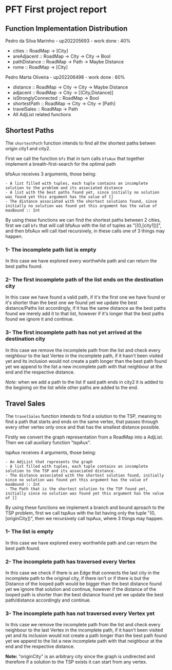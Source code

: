 # PFT First project report

## Function Implementation Distribution
Pedro da Silva Marinho - up202205693 - work done : 40%
    
- cities :: RoadMap -> [City]
- areAdjacent :: RoadMap -> City -> City -> Bool
- pathDistance :: RoadMap -> Path -> Maybe Distance
- rome :: RoadMap -> [City]



Pedro Marta Oliveira - up202206498 - work done : 60%
- distance :: RoadMap -> City -> City -> Maybe Distance
- adjacent :: RoadMap -> City -> [(City,Distance)]
- isStronglyConnected :: RoadMap -> Bool
- shortestPath :: RoadMap -> City -> City -> [Path]
- travelSales :: RoadMap -> Path
- All AdjList related functions


## Shortest Paths

The <code>shortestPath</code> function intends to find all the shortest paths betwen origin city1 and city2.

First we call the function <code>bfs</code> that in turn calls <code>bfsAux</code> that together implement a breath-first-search for the optimal path

bfsAux receives 3 arguments, those being:
    
    - A list filled with tuples, each tuple contains an incomplete solution to the problem and its associated distance 
    - A list with the best paths found yet, since initially no solution was found yet this argument has the value of []
    - The distance associated with the shortest solutions found, since initially no solution was found yet this argument has the value of maxBound :: Int

By using these functions we can find the shortest paths between 2 cities, first we call <code>bfs</code> that will call bfsAux with the list of tuples as "[(0,[city1])]", and then bfsAux will call itsel recursively, in these calls one of 3 things may happen.

### 1- The incomplete path list is empty
In this case we have explored every worthwhile path and can return the best paths found.


### 2- The first incomplete path of the list ends on the destination city
In this case we have found a valid path, if it's the first one we have found or it's shorter than the best one we found yet we update the best distance/Paths list accordingly, if it has the same distance as the best paths found we merely add it to that list, however if it's longer that the best paths found we ignore it and continue.   

### 3- The first incomplete path has not yet arrived at the destination city
In this case we remove the incomplete path from the list and check every neighbour to the last Vertex in the incomplete path, if it hasn't been visited yet and its inclusion would not create a path longer than the best path found yet we append to the list a new incomplete path with that neighbour at the end and the respective distance. 

<i>Note:</i> when we add a path to the list if said path ends in city2 it is added to the begining on the list while other paths are added to the end.

## Travel Sales

The <code>travelSales</code> function intends to find a solution to the TSP, meaning to find a path that starts and ends on the same vertex, that passes through every other vertex only once and that has the smallest distance possible.

Firstly we convert the graph representation from a RoadMap into a AdjList. Then we call auxiliary function "tspAux".

tspAux receives 4 arguments, those being:
    
    - An AdjList that represents the graph
    - A list filled with tuples, each tuple contains an incomplete solution to the TSP and its associated distance.
    - The distance associated with the shortest solution found, initially since no solution was found yet this argument has the value of maxBound :: Int
    - The Path that is the shortest solution to the TSP found yet, initially since no solution was found yet this argument has the value of []

By using these functions we implement a branch and bound aproach to the TSP problem, first we call tspAux with the list having only the tuple "(0,[originCity])", then we recursively call tspAux, where 3 things may happen. 

### 1- The list is empty
In this case we have explored every worthwhile path and can return the best path found.

### 2- The incomplete path has traversed every Vertex
In this case we check if there is an Edge that connects the last city in the incomplete path to the original city, if there isn't or if there is but the Distance of the looped path would be bigger than the best distance found yet we ignore that solution and continue, however if the distance of the looped path is shorter than the best distance found yet we update the best path/distance accordingly and continue.    

### 3- The incomplete path has not traversed every Vertex yet
In this case we remove the incomplete path from the list and check every neighbour to the last Vertex in the incomplete path, if it hasn't been visited yet and its inclusion would not create a path longer than the best path found yet we append to the list a new incomplete path with that neighbour at the end and the respective distance. 

<b>Note:</b> "originCity" is an arbitrary city since the graph is undirected and therefore if a solution to the TSP exists it can start from any vertex.